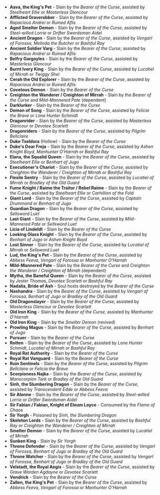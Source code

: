 - **Aava, the King's Pet** - Slain by the _Bearer of the Curse_, assisted by _Steelheart Ellie_ or _Masterless Glencour_
- **Afflicted Graverobber** - Slain by the _Bearer of the Curse_, assisted by _Rapacious Andrei_ or _Ruined Aflis_
- **Aged Smelter Demon** - Slain by the _Bearer of the Curse_, assisted by _Steel-willed Lorrie_ or _Drifter Swordsman Aidel_
- **Ancient Dragon** - Slain by the _Bearer of the Curse_, assisted by _Vengarl of Forossa_, _Melinda the Butcher_ or _Bashful Ray_
- **Ancient Soldier Varg** - Slain by the _Bearer of the Curse_, assisted by _Rapacious Andrei_ or _Ruined Aflis_
- **Belfry Gargoyles** - Slain by the _Bearer of the Curse_, assisted by _Masterless Glencour_
- **Burnt Ivory King** - Slain by the _Bearer of the Curse_, assisted by _Lucatiel of Mirrah_ or _Twiggy Shei_
- **Cerah the Old Explorer** - Slain by the _Bearer of the Curse_, assisted by _Rapacious Andrei_ or _Ruined Aflis_
- **Covetous Demon** - Slain by the _Bearer of the Curse_
- **Creighton the Wanderer / Creighton of Mirrah** - Slain by the _Bearer of the Curse_ and _Mild-Mannered Pate_ (dependent)
- **Darklurker** - Slain by the _Bearer of the Curse_
- **Demon of Song** - Slain by the _Bearer of the Curse_, assisted by _Felicia the Brave_ or _Lone Hunter Schmidt_
- **Dragonrider** - Slain by the _Bearer of the Curse_, assisted by _Masterless Glencour_ or _Devotee Scarlett_
- **Dragonriders** - Slain by the _Bearer of the Curse_, assisted by _Pilgrim Bellclaire_
- **Duke Tseldora** (Hollow) - Slain by the _Bearer of the Curse_
- **Duke's Dear Freja** - Slain by the _Bearer of the Curse_, assisted by _Ashen Knight Boyd_, _Manhunter O'Harrah_ or _Bashful Ray_
- **Elana, the Squalid Queen** - Slain by the _Bearer of the Curse_, assisted by _Steelheart Ellie_ or _Benhart of Jugo_
- **Executioner's Chariot** - Slain by the _Bearer of the Curse_, assisted by _Creighton the Wanderer / Creighton of Mirrah_ or _Bashful Ray_
- **Flexile Sentry** - Slain by the _Bearer of the Curse_, assisted by _Lucatiel of Mirrah_ or _Bradley of the Old Guard_
- **Fume Knight / Raime the Traitor / Rebel Raime** - Slain by the _Bearer of the Curse_, assisted by _Steelheart Ellie_ or _Carhillion of the Fold_
- **Giant Lord** - Slain by the _Bearer of the Curse_, assisted by _Captain Drummond_ or _Benhart of Jugo_
- **Guardian Dragon** - Slain by the _Bearer of the Curse_, assisted by _Sellsword Luet_
- **Last Giant** - Slain by the _Bearer of the Curse_, assisted by _Mild-Mannered Pate_ or _Sellsword Luet_
- **Licia of Lindeldt** - Slain by the _Bearer of the Curse_
- **Looking Glass Knight** - Slain by the _Bearer of the Curse_, assisted by _Benhart of Jugo_ or _Ashen Knight Boyd_
- **Lost Sinner** - Slain by the _Bearer of the Curse_, assisted by _Lucatiel of Mirrah_ or _Sellsword Luet_
- **Lud, the King's Pet** - Slain by the _Bearer of the Curse_, assisted by _Abbess Feeva_, _Vengarl of Forossa_ or _Manhunter O'Harrah_
- **Mild-Mannered Pate** - Slain by the _Bearer of the Curse_ and _Creighton the Wanderer / Creighton of Mirrah_ (dependent)
- **Mytha, the Baneful Queen** - Slain by the _Bearer of the Curse_, assisted by _Jester Thomas_, _Devotee Scarlett_ or _Bashful Ray_
- **Nadalia, Bride of Ash** - Soul hosts destroyed by the _Bearer of the Curse_
- **Nashandra** - Slain by the _Bearer of the Curse_, assisted by _Vengarl of Forossa_, _Benhart of Jugo_ or _Bradley of the Old Guard_
- **Old Dragonslayer** - Slain by the _Bearer of the Curse_, assisted by _Masterless Glencour_ or _Devotee Scarlett_
- **Old Iron King** - Slain by the _Bearer of the Curse_, assisted by _Manhunter O'Harrah_
- **Old Iron King** - Slain by the _Smelter Demon_ (revived)
- **Prowling Magus** - Slain by the _Bearer of the Curse_, assisted by _Benhart of Jugo_
- **Pursuer** - Slain by the _Bearer of the Curse_
- **Rotten** - Slain by the _Bearer of the Curse_, assisted by _Lone Hunter Schmidt_, _Lucatiel of Mirrah_ or _Bashful Ray_
- **Royal Rat Authority** - Slain by the _Bearer of the Curse_
- **Royal Rat Vanguard** - Slain by the _Bearer of the Curse_
- **Ruin Sentinels** - Slain by the _Bearer of the Curse_, assisted by _Pilgrim Bellclaire_ or _Felicia the Brave_
- **Scorpioness Najka** - Slain by the _Bearer of the Curse_, assisted by _Manscorpion Tark_ or _Bradley of the Old Guard_
- **Sinh, the Slumbering Dragon** - Slain by the _Bearer of the Curse_, assisted by _Transcendent Edde_ or _Abbess Feeva_
- **Sir Alonne** - Slain by the _Bearer of the Curse_, assisted by _Steel-willed Lorrie_ or _Drifter Swordsman Aidel_
- **Sir Fabian / Fabian, Knight of Eleum Loyce** - Consumed by the _Flame of Chaos_
- **Sir Yorgh** - Poisoned by _Sinh, the Slumbering Dragon_
- **Skeleton Lords** - Slain by the _Bearer of the Curse_, assisted by _Bashful Ray_ or _Creighton the Wanderer / Creighton of Mirrah_
- **Smelter Demon** - Slain by the _Bearer of the Curse_, assisted by _Lucatiel of Mirrah_
- **Sunken King** - Slain by _Sir Yorgh_
- **Throne Defender** - Slain by the _Bearer of the Curse_, assisted by _Vengarl of Forossa_, _Benhart of Jugo_ or _Bradley of the Old Guard_
- **Throne Watcher** - Slain by the _Bearer of the Curse_, assisted by _Vengarl of Forossa_, _Benhart of Jugo_ or _Bradley of the Old Guard_
- **Velstadt, the Royal Aegis** - Slain by the _Bearer of the Curse_, assisted by _Grave Warden Agdayne_ or _Devotee Scarlett_
- **Vendrick** - Slain by the _Bearer of the Curse_
- **Zallen, the King's Pet** - Slain by the _Bearer of the Curse_, assisted by _Abbess Feeva_, _Vengarl of Forossa_ or _Manhunter O'Harrah_